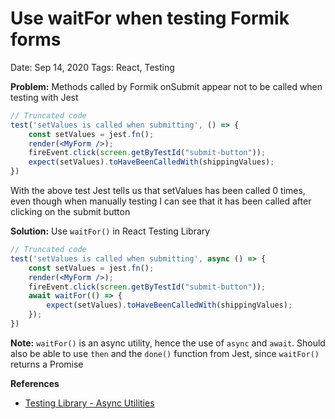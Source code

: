 # Use waitFor when testing Formik forms

Date: Sep 14, 2020
Tags: React, Testing

**Problem:** Methods called by Formik onSubmit appear not to be called when testing with Jest

```jsx
// Truncated code
test('setValues is called when submitting', () => {
	const setValues = jest.fn();
	render(<MyForm />);
	fireEvent.click(screen.getByTestId("submit-button"));
	expect(setValues).toHaveBeenCalledWith(shippingValues);
})
```

With the above test Jest tells us that setValues has been called 0 times, even though when manually testing I can see that it has been called after clicking on the submit button

**Solution:** Use `waitFor()` in React Testing Library

```jsx
// Truncated code
test('setValues is called when submitting', async () => {
	const setValues = jest.fn();
	render(<MyForm />);
	fireEvent.click(screen.getByTestId("submit-button"));
	await waitFor(() => {
		expect(setValues).toHaveBeenCalledWith(shippingValues);
	});
})
```

**Note:** `waitFor()` is an async utility, hence the use of `async` and `await`. Should also be able to use `then` and the `done()` function from Jest, since `waitFor()` returns a Promise

**References**

- [Testing Library - Async Utilities](https://testing-library.com/docs/dom-testing-library/api-async)